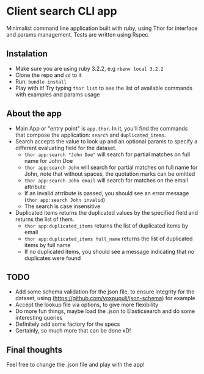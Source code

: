 # Client search CLI app

Minimalist command line application built with ruby, using Thor for interface and params management. Tests are written using Rspec.

## Instalation
- Make sure you are using ruby 3.2.2, e.g ```rbenv local 3.2.2```
- Clone the repo and ```cd``` to it
- Run: ```bundle install```
- Play with it! Try typing ```thor list``` to see the list of available commands with examples and params usage

## About the app
- Main App or "entry point" is ```app.thor```. In it, you'll find the commands that compose the application: ```search``` and ```duplicated_items```.
- Search accepts the value to look up and an optional params to specify a different evaluating field for the dataset.
    - ```thor app:search "John Doe"``` will search for partial matches on full name for John Doe
    - ```thor app:search John``` will search for partial matches on full name for John, note that without spaces, the quotation marks can be omitted
    - ```thor app:search John email``` will search for matches on the email attribute
    - If an invalid atrribute is passed, you should see an error message (```thor app:search John invalid```)
    - The search is case insensitive
- Duplicated items returns the duplicated values by the specified field and returns the list of them.
    - ```thor app:duplicated_items``` returns the list of duplicated items by email
    - ```thor app:duplicated_items full_name``` returns the list of duplicated items by full name
    - If no duplicated items, you should see a message indicating that no duplicates were found

## TODO
- Add some schema validation for the json file, to ensure integrity for the dataset, using (https://github.com/voxpupuli/json-schema) for example
- Accept the lookup file via options, to give more flexibility
- Do more fun things, maybe load the .json to Elasticsearch and do some interesting queries
- Definitely add some factory for the specs
- Certainly, so much more that can be done xD!

## Final thoughts
Feel free to change the .json file and play with the app!
